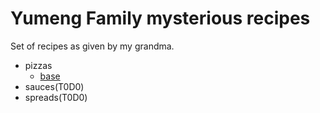 # Yumeng Family mysterious recipes

Set of recipes as given by my grandma.

- pizzas
  - [base](./pizzas/base.md)
- sauces(T0D0)
- spreads(T0D0)
